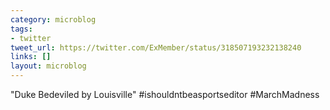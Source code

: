 ```yaml
---
category: microblog
tags:
- twitter
tweet_url: https://twitter.com/ExMember/status/318507193232138240
links: []
layout: microblog
---
```

"Duke Bedeviled by Louisville" #ishouldntbeasportseditor #MarchMadness
